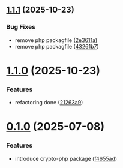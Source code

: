 ## [1.1.1](https://github.com/hawk-digital-environments/hawki-client/compare/v1.1.0...v1.1.1) (2025-10-23)


### Bug Fixes

* remove php packagfile ([2e3611a](https://github.com/hawk-digital-environments/hawki-client/commit/2e3611aa49f01749f260ed0529974a5a88cd8b8f))
* remove php packagfile ([43261b7](https://github.com/hawk-digital-environments/hawki-client/commit/43261b709e235ce98e33e32e57eba6d0e531b838))



# [1.1.0](https://github.com/hawk-digital-environments/hawki-client/compare/v0.1.0...v1.1.0) (2025-10-23)


### Features

* refactoring done ([21263a9](https://github.com/hawk-digital-environments/hawki-client/commit/21263a9bf777b800e8ac9537d616b034e324cf21))



# [0.1.0](https://github.com/hawk-digital-environments/hawki-client/compare/f4655ade57d9fa43d06f326e0f180d8272660014...v0.1.0) (2025-07-08)


### Features

* introduce crypto-php package ([f4655ad](https://github.com/hawk-digital-environments/hawki-client/commit/f4655ade57d9fa43d06f326e0f180d8272660014))



